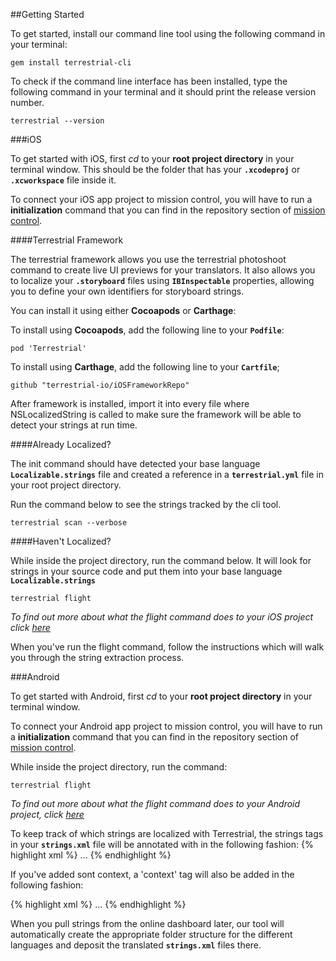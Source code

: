 
##Getting Started

To get started, install our command line tool using the following command in your terminal:

    gem install terrestrial-cli     
  
To check if the command line interface has been installed, type the following command in your terminal and it should print the release version number.  

    terrestrial --version


###iOS

To get started with iOS, first *cd* to your **root project directory** in your terminal window. This should be the folder that has your **`.xcodeproj`** or **`.xcworkspace`** file inside it.

To connect your iOS app project to mission control, you will have to run a **initialization** command that you can find in the repository section of [mission control]( http://missioncontrol.terrestrial.io ).

####Terrestrial Framework

The terrestrial framework allows you use the terrestrial photoshoot command to create live UI previews for your translators. It also allows you to localize your **`.storyboard`** files using **`IBInspectable`** properties, allowing you to define your own identifiers for storyboard strings.

You can install it using either **Cocoapods** or **Carthage**:

To install using **Cocoapods**, add the following line to your **`Podfile`**:

	pod 'Terrestrial'


To install using **Carthage**, add the following line to your **`Cartfile`**;

	github "terrestrial-io/iOSFrameworkRepo"

After framework is installed, import it into every file where NSLocalizedString is called to make sure the framework will be able to detect your strings at run time.


####Already Localized?

The init command should have detected your base language **`Localizable.strings`** file and created a reference in a **`terrestrial.yml`** file in your root project directory. 

Run the command below to see the strings tracked by the cli tool.

    terrestrial scan --verbose

####Haven't Localized?

While inside the project directory, run the command below. It will look for strings in your source code and put them into your base language **`Localizable.strings`**

    terrestrial flight


*To find out more about what the flight command does to your iOS project click [here](#command-line-tool-flight)*

When you've run the flight command, follow the instructions which will walk you through the string extraction process.




###Android

To get started with Android, first *cd* to your **root project directory** in your terminal window.

To connect your Android app project to mission control, you will have to run a **initialization** command that you can find in the repository section of [mission control]( http://missioncontrol.terrestrial.io ).

While inside the project directory, run the command:

    terrestrial flight


*To find out more about what the flight command does to your Android project, click [here](#command-line-tool-flight)*

To keep track of which strings are localized with Terrestrial, the strings tags in your **`strings.xml`** file will be annotated with in the following fashion:
{% highlight xml %}
<string name="my_string" terrestrial=true >...
{% endhighlight %}

If you've added sont context, a 'context' tag will also be added in the following fashion:

{% highlight xml %}
<string name="my_string" terrestrial=true context="my context" >...
{% endhighlight %}

 When you pull strings from the online dashboard later, our tool will automatically create the appropriate folder structure for the different languages and deposit the translated **`strings.xml`** files there.
